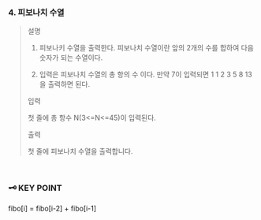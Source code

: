### 4. 피보나치 수열
>설명
>
>1. 피보나키 수열을 출력한다. 피보나치 수열이란 앞의 2개의 수를 합하여 다음 숫자가 되는 수열이다.
>
>2. 입력은 피보나치 수열의 총 항의 수 이다. 만약 7이 입력되면 1 1 2 3 5 8 13을 출력하면 된다.
>
>입력
>
>첫 줄에 총 항수 N(3<=N<=45)이 입력된다.
>
>출력
>
>첫 줄에 피보나치 수열을 출력합니다.

<br>

### 🗝️ KEY POINT

fibo[i] = fibo[i-2] + fibo[i-1]